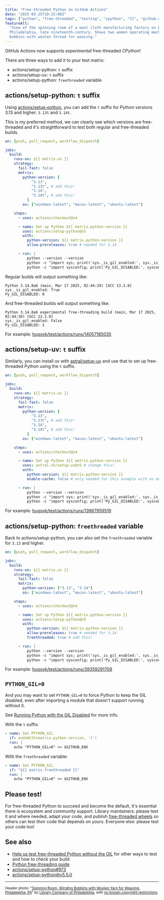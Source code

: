 ```yaml
---
title: "Free-threaded Python on GitHub Actions"
date: "2025-03-25T10:25:00Z"
tags: ["python", "free-threaded", "testing", "cpython", "CI", "github-actions"]
featureAlt:
  "View of the spinning room of a wool cloth manufacturing factory on Broad Street in
  Philadelphia, late nineteenth-century. Shows two women operating machines that wind
  bobbins with woolen thread for weaving."
---
```


GitHub Actions now supports _experimental_ free-threaded CPython!

There are three ways to add it to your test matrix:

- actions/setup-python: `t` suffix
- actions/setup-uv: `t` suffix
- actions/setup-python: `freethreaded` variable

## actions/setup-python: `t` suffix

Using [actions/setup-python](https://github.com/actions/setup-python#basic-usage), you
can add the `t` suffix for Python versions 3.13 and higher: `3.13t` and `3.14t`.

This is my preferred method, we can clearly see which versions are free-threaded and
it's straightforward to test both regular and free-threaded builds.

```yml
on: [push, pull_request, workflow_dispatch]

jobs:
  build:
    runs-on: ${{ matrix.os }}
    strategy:
      fail-fast: false
      matrix:
        python-version: [
            "3.13",
            "3.13t", # add this!
            "3.14",
            "3.14t", # add this!
          ]
        os: ["windows-latest", "macos-latest", "ubuntu-latest"]

    steps:
      - uses: actions/checkout@v4

      - name: Set up Python ${{ matrix.python-version }}
        uses: actions/setup-python@v5
        with:
          python-version: ${{ matrix.python-version }}
          allow-prereleases: true # needed for 3.14

      - run: |
          python --version --version
          python -c "import sys; print('sys._is_gil_enabled:', sys._is_gil_enabled())"
          python -c "import sysconfig; print('Py_GIL_DISABLED:', sysconfig.get_config_var('Py_GIL_DISABLED'))"
```

Regular builds will output something like:

```
Python 3.14.0a6 (main, Mar 17 2025, 02:44:29) [GCC 13.3.0]
sys._is_gil_enabled: True
Py_GIL_DISABLED: 0
```

And free-threaded builds will output something like:

```
Python 3.14.0a6 experimental free-threading build (main, Mar 17 2025, 02:44:30) [GCC 13.3.0]
sys._is_gil_enabled: False
Py_GIL_DISABLED: 1
```

For example:
[hugovk/test/actions/runs/14057185035](https://github.com/hugovk/test/actions/runs/14057185035)

## actions/setup-uv: `t` suffix

Similarly, you can install uv with
[astral/setup-uv](https://github.com/astral-sh/setup-uv#python-version) and use that to
set up free-threaded Python using the `t` suffix.

```yml
on: [push, pull_request, workflow_dispatch]

jobs:
  build:
    runs-on: ${{ matrix.os }}
    strategy:
      fail-fast: false
      matrix:
        python-version: [
            "3.13",
            "3.13t", # add this!
            "3.14",
            "3.14t", # add this!
          ]
        os: ["windows-latest", "macos-latest", "ubuntu-latest"]

    steps:
      - uses: actions/checkout@v4

      - name: Set up Python ${{ matrix.python-version }}
        uses: astral-sh/setup-uv@v5 # change this!
        with:
          python-version: ${{ matrix.python-version }}
          enable-cache: false # only needed for this example with no dependencies

      - run: |
          python --version --version
          python -c "import sys; print('sys._is_gil_enabled:', sys._is_gil_enabled())"
          python -c "import sysconfig; print('Py_GIL_DISABLED:', sysconfig.get_config_var('Py_GIL_DISABLED'))"
```

For example:
[hugovk/test/actions/runs/13967959519](https://github.com/hugovk/test/actions/runs/13967959519)

## actions/setup-python: `freethreaded` variable

Back to actions/setup-python, you can also set the `freethreaded` variable for `3.13`
and higher.

```yml
on: [push, pull_request, workflow_dispatch]

jobs:
  build:
    runs-on: ${{ matrix.os }}
    strategy:
      fail-fast: false
      matrix:
        python-version: ["3.13", "3.14"]
        os: ["windows-latest", "macos-latest", "ubuntu-latest"]

    steps:
      - uses: actions/checkout@v4

      - name: Set up Python ${{ matrix.python-version }}
        uses: actions/setup-python@v5
        with:
          python-version: ${{ matrix.python-version }}
          allow-prereleases: true # needed for 3.14
          freethreaded: true # add this!

      - run: |
          python --version --version
          python -c "import sys; print('sys._is_gil_enabled:', sys._is_gil_enabled())"
          python -c "import sysconfig; print('Py_GIL_DISABLED:', sysconfig.get_config_var('Py_GIL_DISABLED'))"
```

For example:
[hugovk/test/actions/runs/39359291708](https://github.com/hugovk/test/actions/runs/39359291708)

## `PYTHON_GIL=0`

And you may want to set `PYTHON_GIL=0` to force Python to keep the GIL disabled, even
after importing a module that doesn't support running without it.

See
[Running Python with the GIL Disabled](https://py-free-threading.github.io/running-gil-disabled/)
for more info.

With the `t` suffix:

```yml
- name: Set PYTHON_GIL
  if: endsWith(matrix.python-version, 't')
  run: |
    echo "PYTHON_GIL=0" >> $GITHUB_ENV
```

With the `freethreaded` variable:

```yml
- name: Set PYTHON_GIL
  if: "${{ matrix.freethreaded }}"
  run: |
    echo "PYTHON_GIL=0" >> $GITHUB_ENV
```

## Please test!

For free-threaded Python to succeed and become the default, it's essential there is
ecosystem and community support. Library maintainers: please test it and where needed,
adapt your code, and publish
[free-threaded wheels](https://hugovk.github.io/free-threaded-wheels/) so others can
test _their_ code that depends on _yours_. Everyone else: please test your code too!

## See also

- [Help us test free-threaded Python without the GIL](../../2023/help-us-test-free-threaded-python-without-the-gil/)
  for other ways to test and how to check your build
- [Python free-threading guide](https://py-free-threading.github.io/)
- [actions/setup-python#973](https://github.com/actions/setup-python/pull/973)
- [actions/setup-python@v5.5.0](https://github.com/actions/setup-python/releases/tag/v5.5.0)

---

<small>Header photo:
"<a target="_blank" rel="noopener noreferrer" href="https://www.flickr.com/photos/library-company-of-philadelphia/9354604392/">Spinning
Room, Winding Bobbins with Woolen Yarn for Weaving, Philadelphia, PA</a>" by
<a target="_blank" rel="noopener noreferrer" href="https://www.flickr.com/photos/library-company-of-philadelphia/">Library
Company of Philadelphia</a>, with
<a target="_blank" rel="noopener noreferrer" href="https://www.flickr.com/commons/usage/">no
known copyright restrictions</a>.</small>
